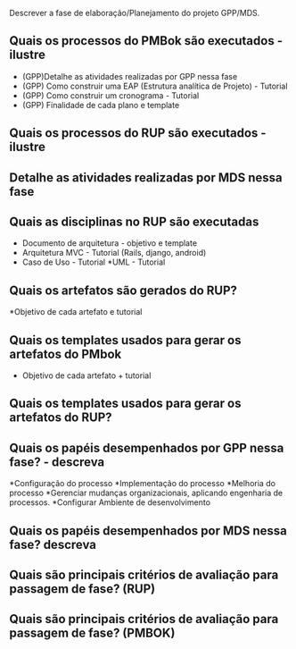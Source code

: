 Descrever a fase de elaboração/Planejamento do projeto GPP/MDS.

##  Quais os processos do PMBok são executados - ilustre
*  (GPP)Detalhe as atividades realizadas por GPP nessa fase
* (GPP) Como construir uma EAP (Estrutura analítica de Projeto) - Tutorial
* (GPP) Como construir um cronograma - Tutorial
* (GPP) Finalidade de cada plano e template

## Quais os processos do RUP são executados - ilustre

## Detalhe as atividades realizadas por MDS nessa fase

## Quais as disciplinas no RUP são executadas

* Documento de arquitetura - objetivo e template
* Arquitetura MVC - Tutorial (Rails, django, android)
* Caso de Uso - Tutorial
*UML - Tutorial

## Quais os artefatos são gerados do RUP?

*Objetivo de cada artefato e tutorial

## Quais os templates usados para gerar os artefatos do PMbok 

* Objetivo de cada artefato + tutorial

## Quais os templates usados para gerar os artefatos do RUP?

## Quais os papéis desempenhados por GPP nessa fase? - descreva
*Configuração do processo
*Implementação do processo
*Melhoria do processo
*Gerenciar mudanças organizacionais, aplicando engenharia de processos.
*Configurar Ambiente de desenvolvimento 

## Quais os papéis desempenhados por MDS nessa fase? descreva 

## Quais são principais critérios de avaliação para passagem de fase? (RUP)


## Quais são principais critérios de avaliação para passagem de fase? (PMBOK)

 
